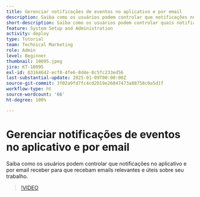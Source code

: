 ```yaml
---
title: Gerenciar notificações de eventos no aplicativo e por email
description: Saiba como os usuários podem controlar que notificações no aplicativo e por email receber para que recebam emails relevantes e úteis sobre seu trabalho.
short-description: Saiba como os usuários podem controlar quais notificações eles recebem por email e no aplicativo.
feature: System Setup and Administration
activity: deploy
type: Tutorial
team: Technical Marketing
role: Admin
level: Beginner
thumbnail: 10095.jpeg
jira: KT-10095
exl-id: 831646d2-ecf8-4fe6-8d4e-8c5fc233ed56
last-substantial-update: 2025-01-09T00:00:00Z
source-git-commit: 3f02a9fd7fc4cd2b19e26047473a88758c0a5d1f
workflow-type: ht
source-wordcount: '66'
ht-degree: 100%

---
```


# Gerenciar notificações de eventos no aplicativo e por email

Saiba como os usuários podem controlar que notificações no aplicativo e por email receber para que recebam emails relevantes e úteis sobre seu trabalho.

>[!VIDEO](https://video.tv.adobe.com/v/3442812/?quality=12&learn=on&enablevpops&captions=por_br)

